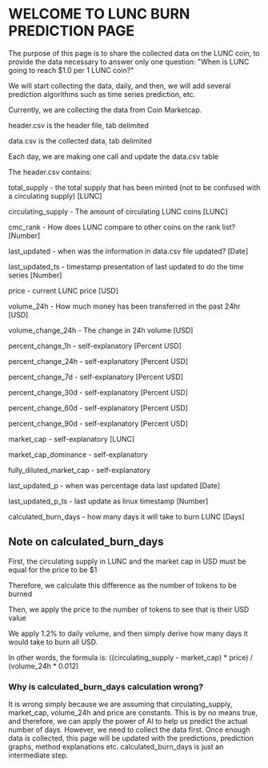 # WELCOME TO LUNC BURN PREDICTION PAGE

The purpose of this page is to share the collected data on the LUNC coin, to provide the data necessary to answer only one question: "When is LUNC going to reach $1.0 per 1 LUNC coin?"

We will start collecting the data, daily, and then, we will add several prediction algorithms such as time series prediction, etc.

Currently, we are collecting the data from Coin Marketcap.

header.csv is the header file, tab delimited

data.csv is the collected data, tab delimited


Each day, we are making one call and update the data.csv table


The header.csv contains:

total_supply - the total supply that has been minted (not to be confused with a circulating supply) [LUNC]

circulating_supply - The amount of circulating LUNC coins [LUNC]

cmc_rank - How does LUNC compare to other coins on the rank list? [Number]

last_updated - when was the information in data.csv file updated? [Date]

last_updated_ts - timestamp presentation of last updated to do the time series [Number]

price - current LUNC price [USD]

volume_24h - How much money has been transferred in the past 24hr [USD]

volume_change_24h - The change in 24h volume [USD]

percent_change_1h - self-explanatory [Percent USD]

percent_change_24h - self-explanatory [Percent USD]

percent_change_7d - self-explanatory [Percent USD]

percent_change_30d - self-explanatory [Percent USD]

percent_change_60d - self-explanatory [Percent USD]

percent_change_90d - self-explanatory [Percent USD]

market_cap - self-explanatory [LUNC]

market_cap_dominance - self-explanatory 

fully_diluted_market_cap - self-explanatory

last_updated_p - when was percentage data last updated [Date]

last_updated_p_ts - last update as linux timestamp [Number]

calculated_burn_days - how many days it will take to burn LUNC [Days]


## Note on calculated_burn_days

First, the circulating supply in LUNC and the market cap in USD must be equal for the price to be $1

Therefore, we calculate this difference as the number of tokens to be burned

Then, we apply the price to the number of tokens to see that is their USD value

We apply 1.2% to daily volume, and then simply derive how many days it would take to burn all USD.


In other words, the formula is:
((circulating_supply - market_cap) * price) / (volume_24h * 0.012)

### Why is calculated_burn_days calculation wrong?
It is wrong simply because we are assuming that circulating_supply, market_cap, volume_24h and price are constants.  This is by no means true, and therefore, we can apply the power of AI to help us predict the actual number of days.  However, we need to collect the data first. Once enough data is collected, this page will be updated with the predictions, prediction graphs, method explanations etc. calculated_burn_days is just an intermediate step.

